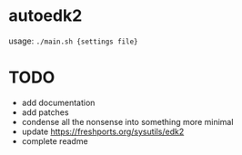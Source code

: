 # autoedk2

usage: `./main.sh {settings file}`

# TODO
- add documentation
- add patches
- condense all the nonsense into something more minimal
- update https://freshports.org/sysutils/edk2
- complete readme

